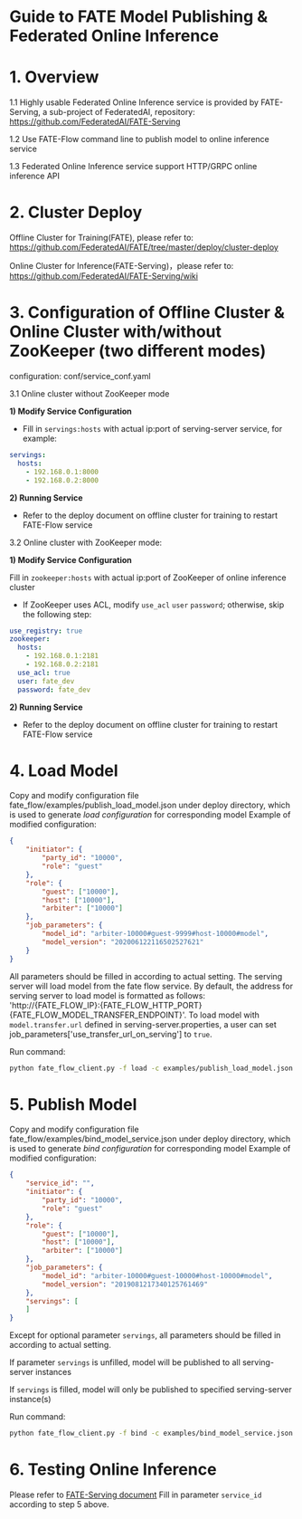 # Guide to FATE Model Publishing & Federated Online Inference

# 1. Overview

1.1 Highly usable Federated Online Inference service is provided by FATE-Serving, a sub-project of FederatedAI, repository: https://github.com/FederatedAI/FATE-Serving

1.2 Use FATE-Flow command line to publish model to online inference service

1.3 Federated Online Inference service support HTTP/GRPC online inference API

# 2. Cluster Deploy

Offline Cluster for Training(FATE), please refer to: https://github.com/FederatedAI/FATE/tree/master/deploy/cluster-deploy

Online Cluster for Inference(FATE-Serving)，please refer to: https://github.com/FederatedAI/FATE-Serving/wiki

# 3. Configuration of Offline Cluster & Online Cluster with/without ZooKeeper (two different modes)

configuration: conf/service_conf.yaml

3.1 Online cluster without ZooKeeper mode

**1) Modify Service Configuration**

- Fill in ``servings:hosts`` with actual ip:port of serving-server service, for example:

```yaml
servings:
  hosts:
    - 192.168.0.1:8000
    - 192.168.0.2:8000
```

**2) Running Service**

- Refer to the deploy document on offline cluster for training to restart FATE-Flow service

3.2 Online cluster with ZooKeeper mode:

**1) Modify Service Configuration**

Fill in ``zookeeper:hosts`` with actual ip:port of ZooKeeper of online inference cluster

- If ZooKeeper uses ACL, modify ``use_acl`` ``user`` ``password``; otherwise, skip the following step:

```yaml
use_registry: true
zookeeper:
  hosts:
    - 192.168.0.1:2181
    - 192.168.0.2:2181
  use_acl: true
  user: fate_dev
  password: fate_dev
```

**2) Running Service**

- Refer to the deploy document on offline cluster for training to restart FATE-Flow service

# 4. Load Model

Copy and modify configuration file fate_flow/examples/publish_load_model.json under deploy directory, which is used to generate *load configuration* for corresponding model
Example of modified configuration:

```json
{
    "initiator": {
        "party_id": "10000",
        "role": "guest"
    },
    "role": {
        "guest": ["10000"],
        "host": ["10000"],
        "arbiter": ["10000"]
    },
    "job_parameters": {
        "model_id": "arbiter-10000#guest-9999#host-10000#model",
        "model_version": "202006122116502527621"
    }
}
```

All parameters should be filled in according to actual setting. 
The serving server will load model from the fate flow service. By default, the address for serving server to load model is formatted as follows: 'http://{FATE_FLOW_IP}:{FATE_FLOW_HTTP_PORT}{FATE_FLOW_MODEL_TRANSFER_ENDPOINT}'. To load model with `model.transfer.url` defined in serving-server.properties, a user can set job_parameters['use_transfer_url_on_serving'] to `true`.

Run command:

```bash
python fate_flow_client.py -f load -c examples/publish_load_model.json
```

# 5. Publish Model

Copy and modify configuration file fate_flow/examples/bind_model_service.json under deploy directory, which is used to generate *bind configuration* for corresponding model
Example of modified configuration:

```json
{
    "service_id": "",
    "initiator": {
        "party_id": "10000",
        "role": "guest"
    },
    "role": {
        "guest": ["10000"],
        "host": ["10000"],
        "arbiter": ["10000"]
    },
    "job_parameters": {
        "model_id": "arbiter-10000#guest-10000#host-10000#model",
        "model_version": "2019081217340125761469"
    },
    "servings": [
    ]
}
```

Except for optional parameter ``servings``, all parameters should be filled in according to actual setting. 

If parameter ``servings`` is unfilled, model will be published to all serving-server instances

If ``servings`` is filled, model will only be published to specified serving-server instance(s)

Run command:

```bash
python fate_flow_client.py -f bind -c examples/bind_model_service.json
```

# 6. Testing Online Inference

Please refer to [FATE-Serving document](https://github.com/FederatedAI/FATE-Serving/wiki/%E5%9C%A8%E7%BA%BF%E6%8E%A8%E7%90%86%E6%8E%A5%E5%8F%A3%E8%AF%B4%E6%98%8E)
Fill in parameter ``service_id`` according to step 5 above. 